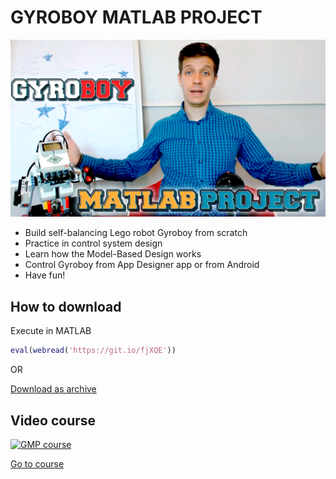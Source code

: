 # GYROBOY MATLAB PROJECT

![GMP Cover](https://github.com/roslovets/GMP/raw/master/img/gmp_cover.png)

- Build self-balancing Lego robot Gyroboy from scratch
- Practice in control system design
- Learn how the Model-Based Design works
- Control Gyroboy from App Designer app or from Android
- Have fun!

## How to download

Execute in MATLAB

```MATLAB
eval(webread('https://git.io/fjXQE'))
```

OR

[Download as archive](https://github.com/roslovets/GMP/archive/master.zip)

## Video course

[![GMP course](http://img.youtube.com/vi/wE-5eSu2ap0/mqdefault.jpg)](https://www.youtube.com/watch?v=wE-5eSu2ap0&list=PLmu_y3-DV2_na6mfOmMntrKzIn4DrnUlC)

[Go to course](https://www.youtube.com/watch?v=wE-5eSu2ap0&list=PLmu_y3-DV2_na6mfOmMntrKzIn4DrnUlC)
